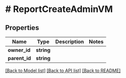 # # ReportCreateAdminVM

## Properties

Name | Type | Description | Notes
------------ | ------------- | ------------- | -------------
**owner_id** | **string** |  |
**parent_id** | **string** |  |

[[Back to Model list]](../../README.md#models) [[Back to API list]](../../README.md#endpoints) [[Back to README]](../../README.md)
